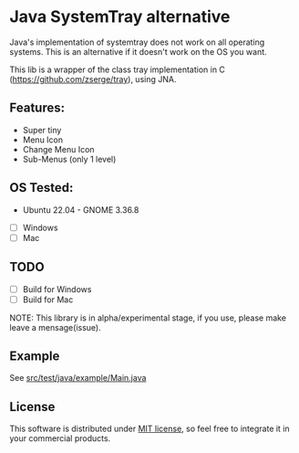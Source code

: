 # Java SystemTray alternative

Java's implementation of systemtray does not work on all operating systems. This is an alternative if it doesn't work on the OS you want. 

This lib is a wrapper of the class tray implementation in C (https://github.com/zserge/tray), using JNA.

## Features:
 * Super tiny
 * Menu Icon
 * Change Menu Icon
 * Sub-Menus (only 1 level)

## OS Tested:
 * Ubuntu 22.04 - GNOME 3.36.8
 * [ ] Windows
 * [ ] Mac

## TODO
* [ ] Build for Windows
* [ ] Build for Mac

NOTE: This library is in alpha/experimental stage, if you use, please make leave a mensage(issue).

## Example

See [src/test/java/example/Main.java]()

## License

This software is distributed under [MIT license](http://www.opensource.org/licenses/mit-license.php),
so feel free to integrate it in your commercial products.
